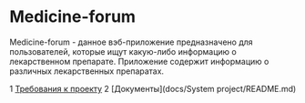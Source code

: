 # Medicine-forum

Medicine-forum - данное вэб-приложение предназначено для пользователей, которые ищут какую-либо информацию о лекарственном препарате. Приложение содержит информацию о различных лекарственных препаратах.

1 [Требования к проекту](docs/project_requirements.md)
2 [Документы](docs/System project/README.md)

